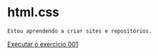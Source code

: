 # html.css
    Estou aprendendo a criar sites e repositórios.

<a href="https://renanmallagoli.github.io/html.css/exercicios/ex001/index.html"> Executar o exercicio 001</a>
